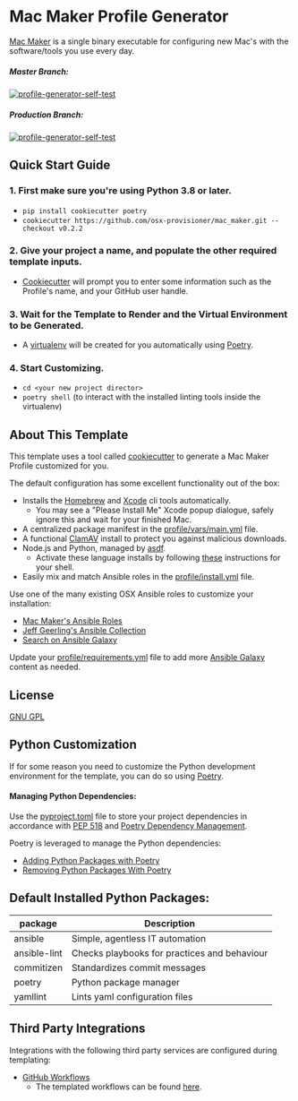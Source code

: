 # Mac Maker Profile Generator

[Mac Maker](https://github.com/osx-provisioner/mac_maker) is a single binary executable for configuring new Mac's with the software/tools you use every day.

##### Master Branch:
[![profile-generator-self-test](https://github.com/osx-provisioner/profile-generator/actions/workflows/self-test.yml/badge.svg?branch=master)](https://github.com/osx-provisioner/profile-generator/actions/workflows/self-test.yml)

##### Production Branch:
[![profile-generator-self-test](https://github.com/osx-provisioner/profile-generator/actions/workflows/self-test.yml/badge.svg?branch=production)](https://github.com/osx-provisioner/profile-generator/actions/workflows/self-test.yml)

## Quick Start Guide

### 1. First make sure you're using Python 3.8 or later.
- `pip install cookiecutter poetry`
- `cookiecutter https://github.com/osx-provisioner/mac_maker.git --checkout v0.2.2`

### 2. Give your project a name, and populate the other required template inputs.
- [Cookiecutter](https://cookiecutter.readthedocs.io/) will prompt you to enter some information such as the Profile's name, and your GitHub user handle. 

### 3. Wait for the Template to Render and the Virtual Environment to be Generated.
- A [virtualenv](https://docs.python.org/3.8/library/venv.html) will be created for you automatically using [Poetry](https://python-poetry.org/).

### 4. Start Customizing.
- `cd <your new project director>`
- `poetry shell` (to interact with the installed linting tools inside the virtualenv)

## About This Template

This template uses a tool called [cookiecutter](https://cookiecutter.readthedocs.io/) to generate a Mac Maker Profile customized for you.

The default configuration has some excellent functionality out of the box:
- Installs the [Homebrew](https://brew.sh/) and [Xcode](https://developer.apple.com/xcode/) cli tools automatically.
  - You may see a "Please Install Me" Xcode popup dialogue, safely ignore this and wait for your finished Mac.
- A centralized package manifest in the [profile/vars/main.yml](./{{cookiecutter.profile_slug}}/profile/vars/main.yml) file.
- A functional [ClamAV](https://github.com/Cisco-Talos/clamav) install to protect you against malicious downloads.
- Node.js and Python, managed by [asdf](https://asdf-vm.com/#/).
  - Activate these language installs by following [these](https://asdf-vm.com/#/core-manage-asdf) instructions for your shell.
- Easily mix and match Ansible roles in the [profile/install.yml](./{{cookiecutter.profile_slug}}/profile/install.yml) file.

Use one of the many existing OSX Ansible roles to customize your installation:
- [Mac Maker's Ansible Roles](https://galaxy.ansible.com/osx_provisioner)
- [Jeff Geerling's Ansible Collection](https://galaxy.ansible.com/geerlingguy/mac)
- [Search on Ansible Galaxy](https://galaxy.ansible.com/search?deprecated=false&keywords=osx&order_by=-relevance&page=1)

Update your [profile/requirements.yml](./{{cookiecutter.profile_slug}}/profile/requirements.yml) file to add more [Ansible Galaxy](https://galaxy.ansible.com/) content as needed.

## License

[GNU GPL](LICENSE)

## Python Customization

If for some reason you need to customize the Python development environment for the template, you can do so using [Poetry](https://python-poetry.org/).

#### Managing Python Dependencies:

Use the [pyproject.toml](./{{cookiecutter.profile_slug}}/pyproject.toml) file to store your project dependencies in accordance with [PEP 518](https://www.python.org/dev/peps/pep-0518/) and [Poetry Dependency Management](https://python-poetry.org/docs/pyproject/#dependencies-and-dev-dependencies).

Poetry is leveraged to manage the Python dependencies:
- [Adding Python Packages with Poetry](https://python-poetry.org/docs/cli/#add)
- [Removing Python Packages With Poetry](https://python-poetry.org/docs/cli/#remove)

## Default Installed Python Packages:
| package      | Description                                  |
| ------------ | -------------------------------------------- |
| ansible      | Simple, agentless IT automation              |
| ansible-lint | Checks playbooks for practices and behaviour |
| commitizen   | Standardizes commit messages                 |
| poetry       | Python package manager                       |
| yamllint     | Lints yaml configuration files               |

## Third Party Integrations

Integrations with the following third party services are configured during templating:

- [GitHub Workflows](https://docs.github.com/en/free-pro-team@latest/actions/reference/workflow-syntax-for-github-actions)
  - The templated workflows can be found [here](./{{cookiecutter.profile_slug}}/.github/workflows).
